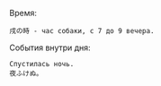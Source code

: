 Время:
```
戌の時 - час собаки, с 7 до 9 вечера.
```

События внутри дня:
```
Спустилась ночь.
夜ふけぬ。

```